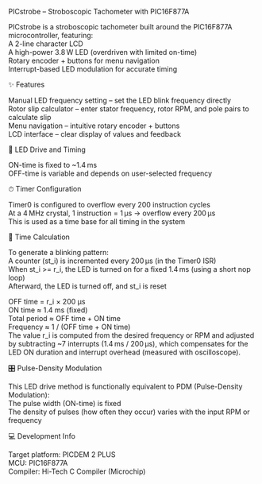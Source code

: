 PICstrobe – Stroboscopic Tachometer with PIC16F877A

PICstrobe is a stroboscopic tachometer built around the PIC16F877A microcontroller, featuring:  
A 2-line character LCD  
A high-power 3.8 W LED (overdriven with limited on-time)  
Rotary encoder + buttons for menu navigation  
Interrupt-based LED modulation for accurate timing  

✨ Features

Manual LED frequency setting – set the LED blink frequency directly  
Rotor slip calculator – enter stator frequency, rotor RPM, and pole pairs to calculate slip  
Menu navigation – intuitive rotary encoder + buttons  
LCD interface – clear display of values and feedback  

🔦 LED Drive and Timing

ON-time is fixed to ~1.4 ms  
OFF-time is variable and depends on user-selected frequency  

⏱ Timer Configuration

Timer0 is configured to overflow every 200 instruction cycles  
At a 4 MHz crystal, 1 instruction = 1 µs → overflow every 200 µs  
This is used as a time base for all timing in the system  

🧮 Time Calculation

To generate a blinking pattern:  
A counter (st_i) is incremented every 200 µs (in the Timer0 ISR)  
When st_i >= r_i, the LED is turned on for a fixed 1.4 ms (using a short nop loop)  
Afterward, the LED is turned off, and st_i is reset  

OFF time = r_i × 200 µs  
ON time ≈ 1.4 ms (fixed)  
Total period ≈ OFF time + ON time  
Frequency ≈ 1 / (OFF time + ON time)  
The value r_i is computed from the desired frequency or RPM and adjusted by subtracting ~7 interrupts (1.4 ms / 200 µs), which compensates for the LED ON duration and interrupt overhead (measured with oscilloscope).  

🎛 Pulse-Density Modulation

This LED drive method is functionally equivalent to PDM (Pulse-Density Modulation):  
The pulse width (ON-time) is fixed  
The density of pulses (how often they occur) varies with the input RPM or frequency  

💻 Development Info

Target platform: PICDEM 2 PLUS  
MCU: PIC16F877A  
Compiler: Hi-Tech C Compiler (Microchip)  
